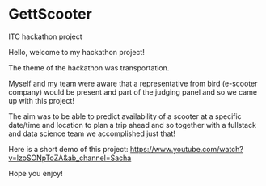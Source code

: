 # GettScooter
ITC hackathon project

Hello, welcome to my hackathon project! 

The theme of the hackathon was transportation. 

Myself and my team were aware that a representative from bird (e-scooter company) would be present and part of the
judging panel and so we came up with this project! 

The aim was to be able to predict availability of a scooter at a specific date/time and location to plan a trip ahead and so together with a fullstack and data science team we accomplished just that!

Here is a short demo of this project: https://www.youtube.com/watch?v=lzoSONpToZA&ab_channel=Sacha

Hope you enjoy!
